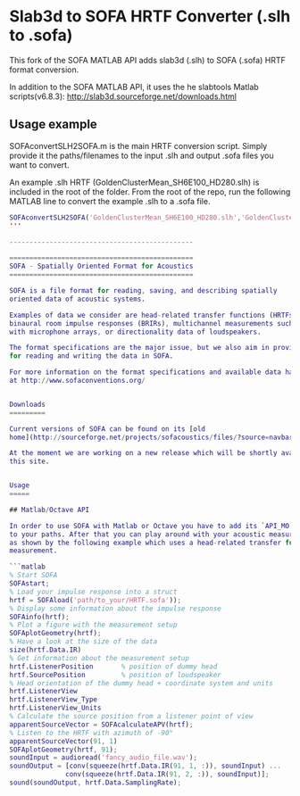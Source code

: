 # Slab3d to SOFA HRTF Converter (.slh to .sofa)

This fork of the SOFA MATLAB API adds slab3d (.slh) to SOFA (.sofa) HRTF format conversion. 

In addition to the SOFA MATLAB API, it uses the he slabtools Matlab scripts(v6.8.3):
    http://slab3d.sourceforge.net/downloads.html

## Usage example

SOFAconvertSLH2SOFA.m is the main HRTF conversion script. 
Simply provide it the paths/filenames to the input .slh and output .sofa files you want to convert. 

An example .slh HRTF (GoldenClusterMean_SH6E100_HD280.slh) is included in the root of the folder. 
From the root of the repo, run the following MATLAB line to convert the example .slh to a .sofa file.

 ```matlab
SOFAconvertSLH2SOFA('GoldenClusterMean_SH6E100_HD280.slh','GoldenClusterMean_SH6E100_HD280.sofa')
 '''       

----------------------------------------------

==============================================
SOFA - Spatially Oriented Format for Acoustics
==============================================

SOFA is a file format for reading, saving, and describing spatially
oriented data of acoustic systems.

Examples of data we consider are head-related transfer functions (HRTFs),
binaural room impulse responses (BRIRs), multichannel measurements such as done
with microphone arrays, or directionality data of loudspeakers.

The format specifications are the major issue, but we also aim in providing APIs
for reading and writing the data in SOFA.

For more information on the format specifications and available data have a look
at http://www.sofaconventions.org/


Downloads
=========

Current versions of SOFA can be found on its [old
home](http://sourceforge.net/projects/sofacoustics/files/?source=navbar).

At the moment we are working on a new release which will be shortly available on
this site.


Usage
=====

## Matlab/Octave API

In order to use SOFA with Matlab or Octave you have to add its `API_MO` folder
to your paths. After that you can play around with your acoustic measurements
as shown by the following example which uses a head-related transfer function
measurement.

```matlab
% Start SOFA
SOFAstart;
% Load your impulse response into a struct
hrtf = SOFAload('path/to_your/HRTF.sofa'));
% Display some information about the impulse response
SOFAinfo(hrtf);
% Plot a figure with the measurement setup
SOFAplotGeometry(hrtf);
% Have a look at the size of the data
size(hrtf.Data.IR)
% Get information about the measurement setup
hrtf.ListenerPosition       % position of dummy head
hrtf.SourcePosition         % position of loudspeaker
% Head orientation of the dummy head + coordinate system and units
hrtf.ListenerView
hrtf.ListenerView_Type
hrtf.ListenerView_Units
% Calculate the source position from a listener point of view
apparentSourceVector = SOFAcalculateAPV(hrtf);
% Listen to the HRTF with azimuth of -90°
apparentSourceVector(91, 1)
SOFAplotGeometry(hrtf, 91);
soundInput = audioread('fancy_audio_file.wav');
soundOutput = [conv(squeeze(hrtf.Data.IR(91, 1, :)), soundInput) ...
               conv(squeeze(hrtf.Data.IR(91, 2, :)), soundInput)];
sound(soundOutput, hrtf.Data.SamplingRate);
```
